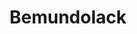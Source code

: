 ---
title: Bemundolack
type: channel
channel: bemundolack
tags:
- breadtube
- anarchism
url: /bemundolack/
videos:
- OUjubexKBIs
- JikPx8fx8OQ
- idiJQwsitZI
- 3rZo1f1gfUs
- FRrsT_M3OvY
- 9WpdlgdSQic
- GlKSH0_je8c
- ElHA2pWIz-I
- 5QjukcchXWk
- fQ5ZUYm_KAA
- vBs108tc5TU
- YgNlGp2jfs4
- SsCdhjCQCoU
- XvggoXxKB54
- dmidiJ8VS38
- 2Dyv8VBr3bI
- Mg_GxbRlqp4
- oLXv9q5w_u4
- hVDVP0UCSzA
- QRjEGw4_mZQ
- xaCOL9MLAH8
- aEQ72HmVRN8
- LRvY5azEF1g
- NQebUlT_8Uc
- GGuSQZDcEWo
menu:
  main:
    parent: Channels
---